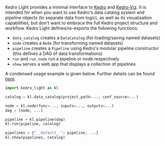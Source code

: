Kedro Light provides a minimal interface to [Kedro](https://github.com/kedro-org/kedro) and [Kedro-Viz](https://github.com/kedro-org/kedro-viz).
It is intended for when you want to use Kedro's data catalog system and pipeline objects (to separate data from logic), as well as its visualisation capabilities, but don't want to embrace the full Kedro project structure and workflow.
Kedro Light defines/re-exports the following functions:

* `data_catalog` creates a `DataCatalog` (for loading/saving named datasets)
* `node` creates a `Node` (for transforming named datasets)
* `pipeline` creates a `Pipeline` using Kedro's modular pipeline constructor (this defines a DAG of data transformations)
* `run` and `run_node` run a pipeline or node respectively
* `show` serves a web app that displays a collection of pipelines

A condensed usage example is given below.
Further details can be found [here](usage.md).

```py linenums="1"
import kedro_light as kl

catalog = kl.data_catalog(project_path=..., conf_source=...)

node = kl.node(func=..., inputs=..., outputs=...)
dag = [node, ...]

pipeline = kl.pipeline(dag)
kl.run(pipeline, catalog)

pipelines = {"__default__": pipeline, ...}
kl.show(pipelines, catalog)
```
